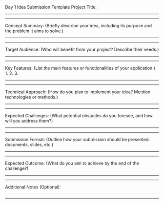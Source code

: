 Day 1 Idea Submission Template
Project Title:
______________________________________________________________________________
______________________________________________________________________________

Concept Summary:
(Briefly describe your idea, including its purpose and the problem it aims to solve.)
______________________________________________________________________________
______________________________________________________________________________

Target Audience:
(Who will benefit from your project? Describe their needs.)
______________________________________________________________________________
______________________________________________________________________________

Key Features:
(List the main features or functionalities of your application.)
1.
2.
3.
______________________________________________________________________________
______________________________________________________________________________

Technical Approach:
(How do you plan to implement your idea? Mention technologies or methods.)
______________________________________________________________________________
______________________________________________________________________________

Expected Challenges:
(What potential obstacles do you foresee, and how will you address them?)
______________________________________________________________________________
______________________________________________________________________________

Submission Format:
(Outline how your submission should be presented: documents, slides, etc.)
______________________________________________________________________________
______________________________________________________________________________

Expected Outcome:
(What do you aim to achieve by the end of the challenge?)
______________________________________________________________________________
______________________________________________________________________________

Additional Notes (Optional):
______________________________________________________________________________
______________________________________________________________________________
